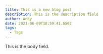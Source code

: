 ```yaml
---
title: This is a new blog post
description: This is the description field
author: Andy
date: 2021-06-09T18:59:41.656Z
tags:
  - Tags
---
```

This is the body field.
